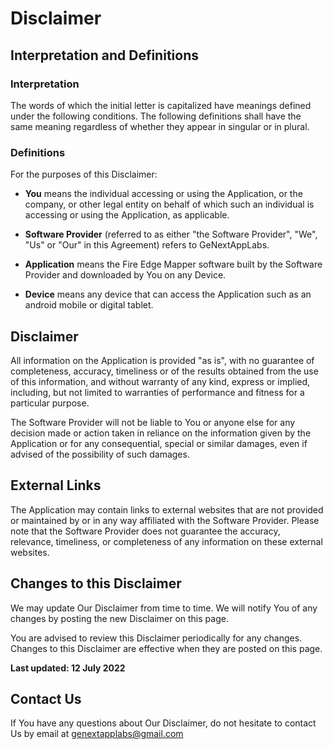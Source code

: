# Disclaimer

## Interpretation and Definitions

### Interpretation

The words of which the initial letter is capitalized have meanings defined under the following conditions. The following definitions shall have the same meaning regardless of whether they appear in singular or in plural.

### Definitions
For the purposes of this Disclaimer:

- __You__ means the individual accessing or using the Application, or the company, or other legal entity on behalf of which such an individual is accessing or using the Application, as applicable.

- __Software Provider__ (referred to as either "the Software Provider", "We", "Us" or "Our" in this Agreement) refers to GeNextAppLabs.

- __Application__ means the Fire Edge Mapper software built by the Software Provider and downloaded by You on any Device.

- __Device__ means any device that can access the Application such as an android mobile or digital tablet.


## Disclaimer

All information on the Application is provided "as is", with no guarantee of completeness, accuracy, timeliness or of the results obtained from the use of this information, and without warranty of any kind, express or implied, including, but not limited to warranties of performance and fitness for a particular purpose.

The Software Provider will not be liable to You or anyone else for any decision made or action taken in reliance on the information given by the Application or for any consequential, special or similar damages, even if advised of the possibility of such damages.


## External Links

The Application may contain links to external websites that are not provided or maintained by or in any way affiliated with the Software Provider.
Please note that the Software Provider does not guarantee the accuracy, relevance, timeliness, or completeness of any information on these external websites.


## Changes to this Disclaimer

We may update Our Disclaimer from time to time. We will notify You of any changes by posting the new Disclaimer on this page.

You are advised to review this Disclaimer periodically for any changes. Changes to this Disclaimer are effective when they are posted on this page.

**Last updated: 12 July 2022**


## Contact Us

If You have any questions about Our Disclaimer, do not hesitate to contact Us by email at genextapplabs@gmail.com
